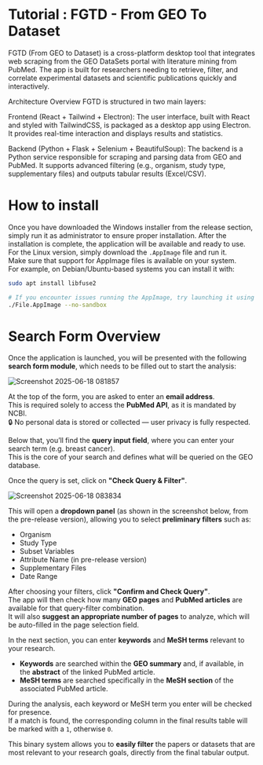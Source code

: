 # Tutorial : FGTD - From GEO To Dataset
FGTD (From GEO to Dataset) is a cross-platform desktop tool that integrates web scraping from the GEO DataSets portal with literature mining from PubMed. The app is built for researchers needing to retrieve, filter, and correlate experimental datasets and scientific publications quickly and interactively.

Architecture Overview
FGTD is structured in two main layers:

Frontend (React + Tailwind + Electron):
The user interface, built with React and styled with TailwindCSS, is packaged as a desktop app using Electron. It provides real-time interaction and displays results and statistics. 

Backend (Python + Flask + Selenium + BeautifulSoup):
The backend is a Python service responsible for scraping and parsing data from GEO and PubMed. It supports advanced filtering (e.g., organism, study type, supplementary files) and outputs tabular results (Excel/CSV).

# How to install 
Once you have downloaded the Windows installer from the release section, simply run it as administrator to ensure proper installation.
After the installation is complete, the application will be available and ready to use. 
For the Linux version, simply download the `.AppImage` file and run it.  
Make sure that support for AppImage files is available on your system.  
For example, on Debian/Ubuntu-based systems you can install it with:

```bash
sudo apt install libfuse2

# If you encounter issues running the AppImage, try launching it using the no-sandbox mode:
./File.AppImage --no-sandbox

```

# Search Form Overview
Once the application is launched, you will be presented with the following **search form module**, which needs to be filled out to start the analysis:

![Screenshot 2025-06-18 081857](https://github.com/user-attachments/assets/cd139f5f-df80-4321-b564-27d38cdebfd8)

At the top of the form, you are asked to enter an **email address**.  
This is required solely to access the **PubMed API**, as it is mandated by NCBI.  
🔒 No personal data is stored or collected — user privacy is fully respected.

Below that, you’ll find the **query input field**, where you can enter your search term (e.g. breast cancer).  
This is the core of your search and defines what will be queried on the GEO database.

Once the query is set, click on **"Check Query & Filter"**.  

![Screenshot 2025-06-18 083834](https://github.com/user-attachments/assets/269ddb19-7ff3-451b-b7f8-3a4160d68972)

This will open a **dropdown panel** (as shown in the screenshot below, from the pre-release version), allowing you to select **preliminary filters** such as:

- Organism  
- Study Type  
- Subset Variables
- Attribute Name (in pre-release version)
- Supplementary Files  
- Date Range

After choosing your filters, click **"Confirm and Check Query"**.  
The app will then check how many **GEO pages** and **PubMed articles** are available for that query-filter combination.  
It will also **suggest an appropriate number of pages** to analyze, which will be auto-filled in the page selection field.

In the next section, you can enter **keywords** and **MeSH terms** relevant to your research.

- **Keywords** are searched within the **GEO summary** and, if available, in the **abstract** of the linked PubMed article.
- **MeSH terms** are searched specifically in the **MeSH section** of the associated PubMed article.

During the analysis, each keyword or MeSH term you enter will be checked for presence.  
If a match is found, the corresponding column in the final results table will be marked with a `1`, otherwise `0`.

This binary system allows you to **easily filter** the papers or datasets that are most relevant to your research goals, directly from the final tabular output.
